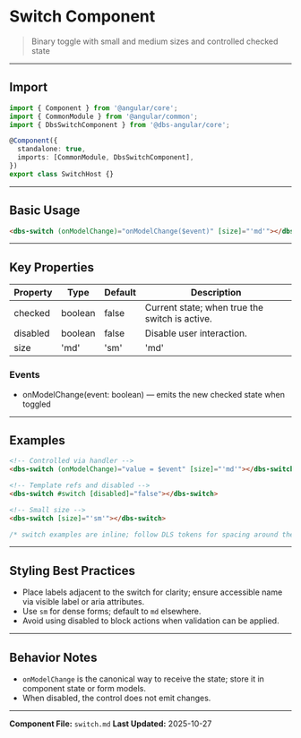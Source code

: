 # Switch Component

> Binary toggle with small and medium sizes and controlled checked state

---

## Import

```typescript
import { Component } from '@angular/core';
import { CommonModule } from '@angular/common';
import { DbsSwitchComponent } from '@dbs-angular/core';

@Component({
  standalone: true,
  imports: [CommonModule, DbsSwitchComponent],
})
export class SwitchHost {}
```

---

## Basic Usage

```html
<dbs-switch (onModelChange)="onModelChange($event)" [size]="'md'"></dbs-switch>
```

---

## Key Properties

| Property | Type | Default | Description |
|----------|------|---------|-------------|
| checked | boolean | false | Current state; when true the switch is active. |
| disabled | boolean | false | Disable user interaction. |
| size | 'md'|'sm' | 'md' | Visual size.

### Events

- onModelChange(event: boolean) — emits the new checked state when toggled

---

## Examples

```html
<!-- Controlled via handler -->
<dbs-switch (onModelChange)="value = $event" [size]="'md'"></dbs-switch>

<!-- Template refs and disabled -->
<dbs-switch #switch [disabled]="false"></dbs-switch>

<!-- Small size -->
<dbs-switch [size]="'sm'"></dbs-switch>
```

```css
/* switch examples are inline; follow DLS tokens for spacing around the control */
```

---

## Styling Best Practices

- Place labels adjacent to the switch for clarity; ensure accessible name via visible label or aria attributes.
- Use `sm` for dense forms; default to `md` elsewhere.
- Avoid using disabled to block actions when validation can be applied.

---

## Behavior Notes

- `onModelChange` is the canonical way to receive the state; store it in component state or form models.
- When disabled, the control does not emit changes.

---

**Component File:** `switch.md`
**Last Updated:** 2025-10-27

